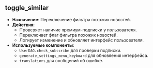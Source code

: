 ## toggle_similar

- **Назначение**: Переключение фильтра похожих новостей.
- **Действия**:
    - Проверяет наличие премиум-подписки у пользователя.
    - Переключает флаг фильтра похожих новостей.
    - Логирует изменение и обновляет интерфейс пользователя.
- **Используемые компоненты**:
    - `UserDAO.check_subscribe` для проверки подписки.
    - `generate_settings_menu_keyboard` для обновления интерфейса.
    - `translations` для сообщений об ошибке.